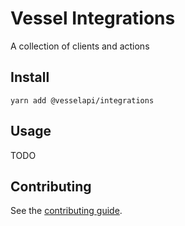# Vessel Integrations

A collection of clients and actions

## Install

```
yarn add @vesselapi/integrations
```

## Usage

TODO

## Contributing

See the [contributing guide](./.github/contributing.md).
